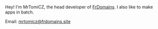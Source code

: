 Hey! I'm MrTomiCZ, the head developer of [FrDomains](https://frdomains.site). I also like to make apps in batch.


Email: [mrtomicz@frdomains.site](mailto:mrtomicz@frdomains.site)
